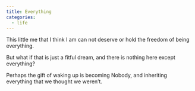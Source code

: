 ```yaml
---
title: Everything
categories:
  - life
---
```


﻿This little me
that I think I am
can not deserve
or hold
the freedom
of being everything.

But
what if
that is just a fitful dream,
and there is nothing here
except everything?

Perhaps the gift
of waking up
is becoming Nobody,
and inheriting everything
that we thought we weren’t.
